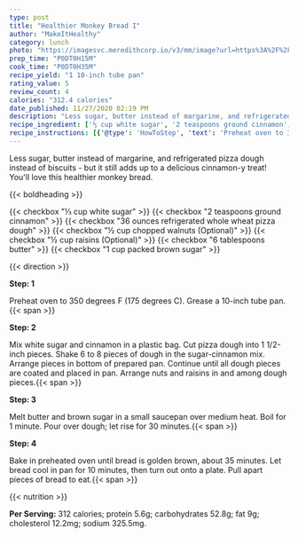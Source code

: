 ```yaml
---
type: post
title: "Healthier Monkey Bread I"
author: "MakeItHealthy"
category: lunch
photo: "https://imagesvc.meredithcorp.io/v3/mm/image?url=https%3A%2F%2Fimages.media-allrecipes.com%2Fuserphotos%2F2065132.jpg"
prep_time: "P0DT0H15M"
cook_time: "P0DT0H35M"
recipe_yield: "1 10-inch tube pan"
rating_value: 5
review_count: 4
calories: "312.4 calories"
date_published: 11/27/2020 02:19 PM
description: "Less sugar, butter instead of margarine, and refrigerated pizza dough instead of biscuits - but it still adds up to a delicious cinnamon-y treat! You'll love this healthier monkey bread."
recipe_ingredient: ['⅓ cup white sugar', '2 teaspoons ground cinnamon', '36 ounces refrigerated whole wheat pizza dough', '½ cup chopped walnuts', '½ cup raisins', '6 tablespoons butter', '1 cup packed brown sugar']
recipe_instructions: [{'@type': 'HowToStep', 'text': 'Preheat oven to 350 degrees F (175 degrees C). Grease a 10-inch tube pan.\n'}, {'@type': 'HowToStep', 'text': 'Mix white sugar and cinnamon in a plastic bag. Cut pizza dough into 1 1/2-inch pieces. Shake 6 to 8 pieces of dough in the sugar-cinnamon mix. Arrange pieces in bottom of prepared pan. Continue until all dough pieces are coated and placed in pan. Arrange nuts and raisins in and among dough pieces.\n'}, {'@type': 'HowToStep', 'text': 'Melt butter and brown sugar in a small saucepan over medium heat. Boil for 1 minute. Pour over dough; let rise for 30 minutes.\n'}, {'@type': 'HowToStep', 'text': 'Bake in preheated oven until bread is golden brown, about 35 minutes. Let bread cool in pan for 10 minutes, then turn out onto a plate. Pull apart pieces of bread to eat.\n'}]
---
```


Less sugar, butter instead of margarine, and refrigerated pizza dough instead of biscuits - but it still adds up to a delicious cinnamon-y treat! You'll love this healthier monkey bread. 

{{< boldheading >}}

{{< checkbox "⅓ cup white sugar" >}}
{{< checkbox "2 teaspoons ground cinnamon" >}}
{{< checkbox "36 ounces refrigerated whole wheat pizza dough" >}}
{{< checkbox "½ cup chopped walnuts  (Optional)" >}}
{{< checkbox "½ cup raisins  (Optional)" >}}
{{< checkbox "6 tablespoons butter" >}}
{{< checkbox "1 cup packed brown sugar" >}}


{{< direction >}}

**Step: 1**

Preheat oven to 350 degrees F (175 degrees C). Grease a 10-inch tube pan.{{< span >}}

**Step: 2**

Mix white sugar and cinnamon in a plastic bag. Cut pizza dough into 1 1/2-inch pieces. Shake 6 to 8 pieces of dough in the sugar-cinnamon mix. Arrange pieces in bottom of prepared pan. Continue until all dough pieces are coated and placed in pan. Arrange nuts and raisins in and among dough pieces.{{< span >}}

**Step: 3**

Melt butter and brown sugar in a small saucepan over medium heat. Boil for 1 minute. Pour over dough; let rise for 30 minutes.{{< span >}}

**Step: 4**

Bake in preheated oven until bread is golden brown, about 35 minutes. Let bread cool in pan for 10 minutes, then turn out onto a plate. Pull apart pieces of bread to eat.{{< span >}}

{{< nutrition >}}

**Per Serving:** 312 calories; protein 5.6g; carbohydrates 52.8g; fat 9g; cholesterol 12.2mg; sodium 325.5mg.